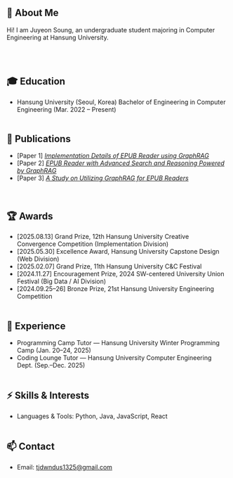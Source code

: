## 👋 About Me

Hi! I am Juyeon Soung, an undergraduate student majoring in Computer Engineering at Hansung University.
<!--I enjoy building projects that connect research with practical applications.-->
<br><br>

## 🎓 Education
-	Hansung University (Seoul, Korea)
Bachelor of Engineering in Computer Engineering (Mar. 2022 – Present)
<br><br>

## 📝 Publications
- [Paper 1] [*Implementation Details of EPUB Reader using GraphRAG*](https://www.kci.go.kr/kciportal/ci/sereArticleSearch/ciSereArtiView.kci?sereArticleSearchBean.artiId=ART003207610)
- [Paper 2] [*EPUB Reader with Advanced Search and Reasoning Powered by GraphRAG*](https://www.kci.go.kr/kciportal/ci/sereArticleSearch/ciSereArtiView.kci?sereArticleSearchBean.artiId=ART003160624)
- [Paper 3] [*A Study on Utilizing GraphRAG for EPUB Readers*](1_EPUB_READER_GraphRAG_SEARCH.pdf)  
<br><br>

## 🏆 Awards
- [2025.08.13] Grand Prize, 12th Hansung University Creative Convergence Competition (Implementation Division)
- [2025.05.30] Excellence Award, Hansung University Capstone Design (Web Division)
- [2025.02.07] Grand Prize, 11th Hansung University C&C Festival
- [2024.11.27] Encouragement Prize, 2024 SW-centered University Union Festival (Big Data / AI Division)
- [2024.09.25–26] Bronze Prize, 21st Hansung University Engineering Competition
<br><br>

## 🚀 Experience
- 	Programming Camp Tutor — Hansung University Winter Programming Camp (Jan. 20–24, 2025)
- 	Coding Lounge Tutor — Hansung University Computer Engineering Dept. (Sep.–Dec. 2025)
<br><br>

## ⚡ Skills & Interests
- Languages & Tools: Python, Java, JavaScript, React
<br><br>

## 📫 Contact
-	Email: tjdwndus1325@gmail.com
